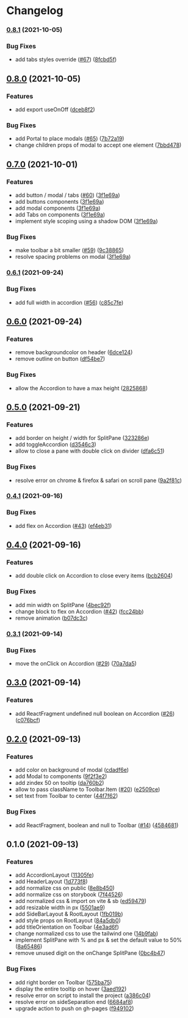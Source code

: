 # Changelog

### [0.8.1](https://www.github.com/cheminfo/analysis-ui-components/compare/v0.8.0...v0.8.1) (2021-10-05)


### Bug Fixes

* add tabs styles override ([#67](https://www.github.com/cheminfo/analysis-ui-components/issues/67)) ([8fcbd5f](https://www.github.com/cheminfo/analysis-ui-components/commit/8fcbd5fa838ea473547a2543168e0650ea35f22b))

## [0.8.0](https://www.github.com/cheminfo/analysis-ui-components/compare/v0.7.0...v0.8.0) (2021-10-05)


### Features

* add export useOnOff ([dceb8f2](https://www.github.com/cheminfo/analysis-ui-components/commit/dceb8f2633be4f230b2f6a72b36b3cef5cbf435c))


### Bug Fixes

* add Portal to place modals ([#65](https://www.github.com/cheminfo/analysis-ui-components/issues/65)) ([7b72a19](https://www.github.com/cheminfo/analysis-ui-components/commit/7b72a195233ff40ae30c32de62d0becad0dbed01))
* change children props of modal to accept one element ([7bbd478](https://www.github.com/cheminfo/analysis-ui-components/commit/7bbd478f7c06785f1ac6edfa1198fced1099dd4b))

## [0.7.0](https://www.github.com/cheminfo/analysis-ui-components/compare/v0.6.1...v0.7.0) (2021-10-01)


### Features

* add button / modal / tabs ([#60](https://www.github.com/cheminfo/analysis-ui-components/issues/60)) ([3f1e69a](https://www.github.com/cheminfo/analysis-ui-components/commit/3f1e69ae7ef62100caf9b210e14a013500ec538f))
* add buttons components ([3f1e69a](https://www.github.com/cheminfo/analysis-ui-components/commit/3f1e69ae7ef62100caf9b210e14a013500ec538f))
* add modal components ([3f1e69a](https://www.github.com/cheminfo/analysis-ui-components/commit/3f1e69ae7ef62100caf9b210e14a013500ec538f))
* add Tabs on components ([3f1e69a](https://www.github.com/cheminfo/analysis-ui-components/commit/3f1e69ae7ef62100caf9b210e14a013500ec538f))
* implement style scoping using a shadow DOM ([3f1e69a](https://www.github.com/cheminfo/analysis-ui-components/commit/3f1e69ae7ef62100caf9b210e14a013500ec538f))


### Bug Fixes

* make toolbar a bit smaller ([#59](https://www.github.com/cheminfo/analysis-ui-components/issues/59)) ([9c38865](https://www.github.com/cheminfo/analysis-ui-components/commit/9c38865b9815aa7ff0099a500e2fa6f7ddfe11af))
* resolve spacing problems on modal ([3f1e69a](https://www.github.com/cheminfo/analysis-ui-components/commit/3f1e69ae7ef62100caf9b210e14a013500ec538f))

### [0.6.1](https://www.github.com/cheminfo/analysis-ui-components/compare/v0.6.0...v0.6.1) (2021-09-24)


### Bug Fixes

* add full width in accordion ([#56](https://www.github.com/cheminfo/analysis-ui-components/issues/56)) ([c85c7fe](https://www.github.com/cheminfo/analysis-ui-components/commit/c85c7fe8d443063caca46c7913ea4e40a93445ec))

## [0.6.0](https://www.github.com/cheminfo/analysis-ui-components/compare/v0.5.0...v0.6.0) (2021-09-24)


### Features

* remove backgroundcolor on header ([6dce124](https://www.github.com/cheminfo/analysis-ui-components/commit/6dce1242f79cef4a001ec532db22569bdcf916d0))
* remove outline on button ([df54be7](https://www.github.com/cheminfo/analysis-ui-components/commit/df54be77db79cf5cd0ee4ceb0559dd34e93944a0))


### Bug Fixes

* allow the Accordion to have a max height ([2825868](https://www.github.com/cheminfo/analysis-ui-components/commit/2825868202dc54a199b63a7ca622c90eb372eac8))

## [0.5.0](https://www.github.com/cheminfo/analysis-ui-components/compare/v0.4.1...v0.5.0) (2021-09-21)


### Features

* add border on height / width for SplitPane ([323286e](https://www.github.com/cheminfo/analysis-ui-components/commit/323286eee1a34039df9c4657d132302ad413e4e2))
* add toggleAccordion ([d3546c3](https://www.github.com/cheminfo/analysis-ui-components/commit/d3546c305d42cec9da4b8b06b9912338eb9b3e10))
* allow to close a pane with double click on divider ([dfa6c51](https://www.github.com/cheminfo/analysis-ui-components/commit/dfa6c51a20001fcf233fb345e69be20112495345))


### Bug Fixes

* resolve error on chrome & firefox & safari on scroll pane ([9a2f81c](https://www.github.com/cheminfo/analysis-ui-components/commit/9a2f81c234d1da37b5b9839486d159e877621933))

### [0.4.1](https://www.github.com/cheminfo/analysis-ui-components/compare/v0.4.0...v0.4.1) (2021-09-16)


### Bug Fixes

* add flex on Accordion ([#43](https://www.github.com/cheminfo/analysis-ui-components/issues/43)) ([ef4eb31](https://www.github.com/cheminfo/analysis-ui-components/commit/ef4eb31b5113a35239a21dec8e965762c5156c18))

## [0.4.0](https://www.github.com/cheminfo/analysis-ui-components/compare/v0.3.1...v0.4.0) (2021-09-16)


### Features

* add double click on Accordion to close every items ([bcb2604](https://www.github.com/cheminfo/analysis-ui-components/commit/bcb260403c6799c7b71c0203657e828b8698f7a0))


### Bug Fixes

* add min width on SplitPane ([4bec92f](https://www.github.com/cheminfo/analysis-ui-components/commit/4bec92f77db3257950af01065a7bcd800b6667ba))
* change block to flex on Accordion ([#42](https://www.github.com/cheminfo/analysis-ui-components/issues/42)) ([fcc24bb](https://www.github.com/cheminfo/analysis-ui-components/commit/fcc24bb813405f8203be6d06be637e887c51f40c))
* remove animation ([b07dc3c](https://www.github.com/cheminfo/analysis-ui-components/commit/b07dc3c9cf978927f778e1bfe1a8e365154601c3))

### [0.3.1](https://www.github.com/cheminfo/analysis-ui-components/compare/v0.3.0...v0.3.1) (2021-09-14)


### Bug Fixes

* move the onClick on Accordion ([#29](https://www.github.com/cheminfo/analysis-ui-components/issues/29)) ([70a7da5](https://www.github.com/cheminfo/analysis-ui-components/commit/70a7da5c2e4bdeea7fa5288b909714f6d9378d78))

## [0.3.0](https://www.github.com/cheminfo/analysis-ui-components/compare/v0.2.0...v0.3.0) (2021-09-14)


### Features

* add ReactFragment undefined null boolean on Accordion ([#26](https://www.github.com/cheminfo/analysis-ui-components/issues/26)) ([c076bcf](https://www.github.com/cheminfo/analysis-ui-components/commit/c076bcfa682091f5780886485e04f15c30ec78ed))

## [0.2.0](https://www.github.com/cheminfo/analysis-ui-components/compare/v0.1.0...v0.2.0) (2021-09-13)


### Features

* add color on background of modal ([cdadf6e](https://www.github.com/cheminfo/analysis-ui-components/commit/cdadf6ed576825a331c2e6b59d3784f060f4ac1d))
* add Modal to components ([9f2f3e2](https://www.github.com/cheminfo/analysis-ui-components/commit/9f2f3e238b8d676577f9b2d0fad9f39e739af73d))
* add zindex 50 on tooltip ([da760b2](https://www.github.com/cheminfo/analysis-ui-components/commit/da760b243a507c54e50285677c2c98100e89a25a))
* allow to pass className to Toolbar.Item ([#20](https://www.github.com/cheminfo/analysis-ui-components/issues/20)) ([e2509ce](https://www.github.com/cheminfo/analysis-ui-components/commit/e2509ce4fc90110f545684ea2b9e317c94b32f31))
* set text from Toolbar to center ([44f7f62](https://www.github.com/cheminfo/analysis-ui-components/commit/44f7f627e3bcebc5054f8dd164244c29c20ac130))


### Bug Fixes

* add ReactFragment, boolean and null to Toolbar ([#14](https://www.github.com/cheminfo/analysis-ui-components/issues/14)) ([4584681](https://www.github.com/cheminfo/analysis-ui-components/commit/4584681c471726e81162c3668219776bffb96a9f))

## 0.1.0 (2021-09-13)


### Features

* add AccordionLayout ([11305fe](https://www.github.com/cheminfo/analysis-ui-components/commit/11305fee0487ede53a9ce3227acfc3ee5f5d966c))
* add HeaderLayout ([1d773f8](https://www.github.com/cheminfo/analysis-ui-components/commit/1d773f8015cb86b488acfa1ec461c34e7a076992))
* add normalize css on public ([8e8b450](https://www.github.com/cheminfo/analysis-ui-components/commit/8e8b4508c9acc23fa5bb5e6120d6b71fa2131ce1))
* add normalize css on storybook ([7f44526](https://www.github.com/cheminfo/analysis-ui-components/commit/7f44526e8cc347eae7054aa119c77086d342fbc7))
* add normalized css & import on vite & sb ([ed59479](https://www.github.com/cheminfo/analysis-ui-components/commit/ed594794878ab05382d9fbb615a0bc2843d0d333))
* add resizable width in px ([5501ae9](https://www.github.com/cheminfo/analysis-ui-components/commit/5501ae93abf0d4e3e667f207af5f39420d3371d9))
* add SideBarLayout & RootLayout ([1fb019b](https://www.github.com/cheminfo/analysis-ui-components/commit/1fb019bf24e6213bdefeac758e7b32f5b756b078))
* add style props on RootLayout ([84a5db0](https://www.github.com/cheminfo/analysis-ui-components/commit/84a5db01970fa67683e14a4ed074b8b580318e5f))
* add titleOrientation on Toolbar ([4e3ad6f](https://www.github.com/cheminfo/analysis-ui-components/commit/4e3ad6f3ca2d91c4ed75baa81da5fa8ceba9c12e))
* change normalized css to use the tailwind one ([14b9fab](https://www.github.com/cheminfo/analysis-ui-components/commit/14b9fabe9d22d4d7c5e685b4eb7bbb6f9fe8a0b2))
* implement SplitPane with % and px & set the default value to 50% ([8a65486](https://www.github.com/cheminfo/analysis-ui-components/commit/8a65486254b65614fe0736769da151e145aebb23))
* remove unused digit on the onChange SplitPane ([0bc4b47](https://www.github.com/cheminfo/analysis-ui-components/commit/0bc4b47d34009c6ef51ba087ba538dec29ab10ee))


### Bug Fixes

* add right border on Toolbar ([575ba75](https://www.github.com/cheminfo/analysis-ui-components/commit/575ba7574d485ba062100a0791c2a4f0a8dfbae5))
* display the entire tooltip on hover ([3aed192](https://www.github.com/cheminfo/analysis-ui-components/commit/3aed1927c545094166c4d13fc138df217c665c6b))
* resolve error on script to install the project ([a386c04](https://www.github.com/cheminfo/analysis-ui-components/commit/a386c0475ba111127b886fe6ba77810e4552916f))
* resolve error on sideSeparation end ([6684af8](https://www.github.com/cheminfo/analysis-ui-components/commit/6684af824c35d8f00c6ed213a9c5b3f03f0ea646))
* upgrade action to push on gh-pages ([f949102](https://www.github.com/cheminfo/analysis-ui-components/commit/f949102874ea0ae9fc34875c176edd97a34e9b50))
